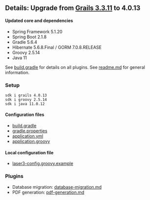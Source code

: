 
## Details: Upgrade from [Grails 3.3.11](../grails3/upgrade.md) to 4.0.13

#### Updated core and dependencies

- Spring Framework 5.1.20
- Spring Boot 2.1.8
- Gradle 5.6.4
- Hibernate 5.6.8.Final / GORM 7.0.8.RELEASE
- Groovy 2.5.14
- Java 11

See [build.gradle](../build.gradle) for details on all plugins.
See [readme.md](./readme.md) for general information.

### Setup

    sdk i grails 4.0.13 
    sdk i groovy 2.5.14
    sdk i java 11.0.12

#### Configuration files

- [build.gradle](../build.gradle)
- [gradle.properties](../gradle.properties)
- [application.yml](../grails-app/conf/application.yml)
- [application.groovy](../grails-app/conf/application.groovy)

#### Local configuration file

- [laser3-config.groovy.example](../files/server/laser3-config.groovy.example)

### Plugins 

- Database migration: [database-migration.md](./database-migration.md)
- PDF generation: [pdf-generation.md](./pdf-generation.md)
